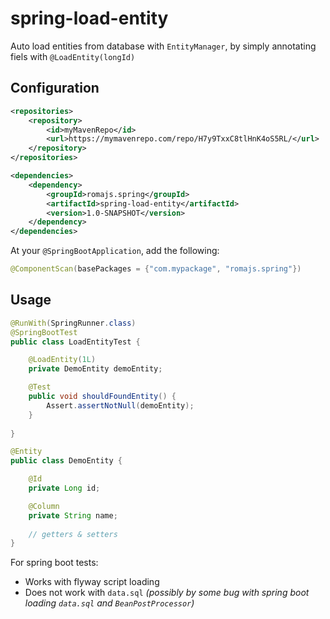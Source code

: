 # spring-load-entity

Auto load entities from database with `EntityManager`, by simply annotating fiels with `@LoadEntity(longId)`

## Configuration

```xml
<repositories>
    <repository>
        <id>myMavenRepo</id>
        <url>https://mymavenrepo.com/repo/H7y9TxxC8tlHnK4oS5RL/</url>
    </repository>
</repositories>
```

```xml
<dependencies>
    <dependency>
        <groupId>romajs.spring</groupId>
        <artifactId>spring-load-entity</artifactId>
        <version>1.0-SNAPSHOT</version>
    </dependency>
</dependencies>
```

At your `@SpringBootApplication`, add the following:

```java
@ComponentScan(basePackages = {"com.mypackage", "romajs.spring"})
```

## Usage

```java
@RunWith(SpringRunner.class)
@SpringBootTest
public class LoadEntityTest {

    @LoadEntity(1L)
    private DemoEntity demoEntity;

    @Test
    public void shouldFoundEntity() {
        Assert.assertNotNull(demoEntity);
    }
    
}

@Entity
public class DemoEntity {

    @Id
    private Long id;

    @Column
    private String name;
    
    // getters & setters
}
```

For spring boot tests:
* Works with flyway script loading
* Does not work with `data.sql` *(possibly by some bug with spring boot loading `data.sql` and `BeanPostProcessor`)*
